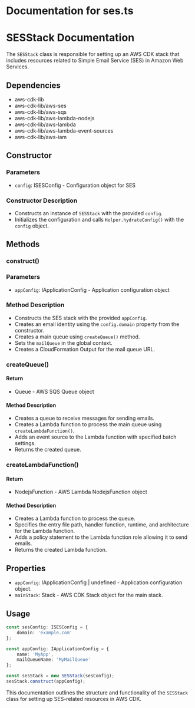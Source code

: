 # Documentation for ses.ts

# SESStack Documentation

The `SESStack` class is responsible for setting up an AWS CDK stack that includes resources related to Simple Email Service (SES) in Amazon Web Services.

## Dependencies

- aws-cdk-lib
- aws-cdk-lib/aws-ses
- aws-cdk-lib/aws-sqs
- aws-cdk-lib/aws-lambda-nodejs
- aws-cdk-lib/aws-lambda
- aws-cdk-lib/aws-lambda-event-sources
- aws-cdk-lib/aws-iam

## Constructor

### Parameters
- `config`: ISESConfig - Configuration object for SES

### Constructor Description
- Constructs an instance of `SESStack` with the provided `config`.
- Initializes the configuration and calls `Helper.hydrateConfig()` with the `config` object.

## Methods

### construct()

### Parameters
- `appConfig`: IApplicationConfig - Application configuration object

### Method Description
- Constructs the SES stack with the provided `appConfig`.
- Creates an email identity using the `config.domain` property from the constructor.
- Creates a main queue using `createQueue()` method.
- Sets the `mailQueue` in the global context.
- Creates a CloudFormation Output for the mail queue URL.

### createQueue()

#### Return
- Queue - AWS SQS Queue object

#### Method Description
- Creates a queue to receive messages for sending emails.
- Creates a Lambda function to process the main queue using `createLambdaFunction()`.
- Adds an event source to the Lambda function with specified batch settings.
- Returns the created queue.

### createLambdaFunction()

#### Return
- NodejsFunction - AWS Lambda NodejsFunction object

#### Method Description
- Creates a Lambda function to process the queue.
- Specifies the entry file path, handler function, runtime, and architecture for the Lambda function.
- Adds a policy statement to the Lambda function role allowing it to send emails.
- Returns the created Lambda function.

## Properties

- `appConfig`: IApplicationConfig | undefined - Application configuration object.
- `mainStack`: Stack - AWS CDK Stack object for the main stack.

## Usage

```typescript
const sesConfig: ISESConfig = {
    domain: 'example.com'
};

const appConfig: IApplicationConfig = {
    name: 'MyApp',
    mailQueueName: 'MyMailQueue'
};

const sesStack = new SESStack(sesConfig);
sesStack.construct(appConfig);
```

This documentation outlines the structure and functionality of the `SESStack` class for setting up SES-related resources in AWS CDK.